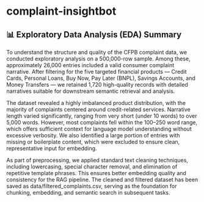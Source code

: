# complaint-insightbot
## 📊 Exploratory Data Analysis (EDA) Summary
To understand the structure and quality of the CFPB complaint data, we conducted exploratory analysis on a 500,000-row sample. Among these, approximately 26,000 entries included a valid consumer complaint narrative. After filtering for the five targeted financial products — Credit Cards, Personal Loans, Buy Now, Pay Later (BNPL), Savings Accounts, and Money Transfers — we retained 1,720 high-quality records with detailed narratives suitable for downstream semantic retrieval and analysis.

The dataset revealed a highly imbalanced product distribution, with the majority of complaints centered around credit-related services. Narrative length varied significantly, ranging from very short (under 10 words) to over 5,000 words. However, most complaints fell within the 100–250 word range, which offers sufficient context for language model understanding without excessive verbosity. We also identified a large portion of entries with missing or boilerplate content, which were excluded to ensure clean, representative input for embedding.

As part of preprocessing, we applied standard text cleaning techniques, including lowercasing, special character removal, and elimination of repetitive template phrases. This ensures better embedding quality and consistency for the RAG pipeline. The cleaned and filtered dataset has been saved as data/filtered_complaints.csv, serving as the foundation for chunking, embedding, and semantic search in subsequent tasks.

